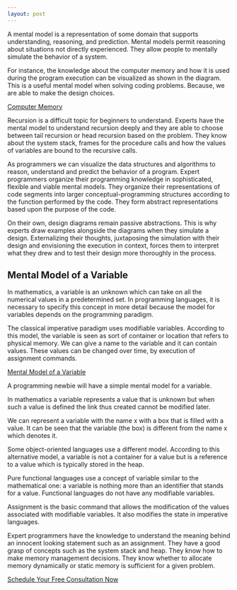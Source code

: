 ```yaml
---
layout: post
---
```


A mental model is a representation of some domain that supports understanding, reasoning, and prediction. Mental models permit reasoning about situations not directly experienced. They allow people to mentally simulate the behavior of a system. 

For instance, the knowledge about the computer memory and how it is used during the program execution can be visualized as shown in the diagram. This is a useful mental model when solving coding problems. Because, we are able to make the design choices.

[Computer Memory](https://www.codingskill.net/assets/images/computer-memory-layout.jpg)

Recursion is a difficult topic for beginners to understand. Experts have the mental model to understand recursion deeply and they are able to choose between tail recursion or head recursion based on the problem. They know about the system stack, frames for the procedure calls and how the values of variables are bound to the recursive calls.

As programmers we can visualize the data structures and algorithms to reason, understand and predict the behavior of a program. Expert programmers organize their programming knowledge in sophisticated, flexible and viable mental models. They organize their representations of code segments into larger conceptual-programming structures according to the function performed by the code. They form abstract representations based upon the purpose of the code. 

On their own, design diagrams remain passive abstractions. This is why experts draw examples alongside the diagrams when they simulate a design. Externalizing their thoughts, juxtaposing the simulation with their design and envisioning the execution in context, forces them to interpret what they drew and to test their design more thoroughly in the process.

## Mental Model of a Variable

In mathematics, a variable is an unknown which can take on all the numerical values in a predetermined set.  In programming languages, it is necessary to specify this concept in more detail because the model for variables depends on the programming paradigm. 

The classical imperative paradigm uses modifiable variables. According to this model, the variable is seen as sort of container or location that refers to physical memory. We can give a name to the variable and it can contain values. These values can be changed over time, by execution of assignment commands.

[Mental Model of a Variable](https://www.codingskill.net/assets/images/mental-model-variable.png)

A programming newbie will have a simple mental model for a variable.

In mathematics a variable represents a value that is unknown but when such a value is defined the link thus created cannot be modified later.

We can represent a variable with the name x with a box that is filled with a value. It can be seen that the variable (the box) is different from the name x which denotes it. 

Some object-oriented languages use a different model. According to this alternative model, a variable is not a container for a value but is a reference to a value which is typically stored in the heap. 

Pure functional languages use a concept of variable similar to the mathematical one: a variable is nothing more than an identifier that stands for a value. Functional languages do not have any modifiable variables.

Assignment is the basic command that allows the modification of the values associated with modifiable variables. It also modifies the state in imperative languages.

Expert programmers have the knowledge to understand the meaning behind an innocent looking statement such as an assignment. They have a good grasp of concepts such as the system stack and heap. They know how to make memory management decisions. They know whether to allocate memory dynamically or static memory is sufficient for a given problem. 

<a class="btn btn-primary btn-lg" href="https://go.oncehub.com/BalaParanj" role="button">Schedule Your Free Consultation Now</a>
